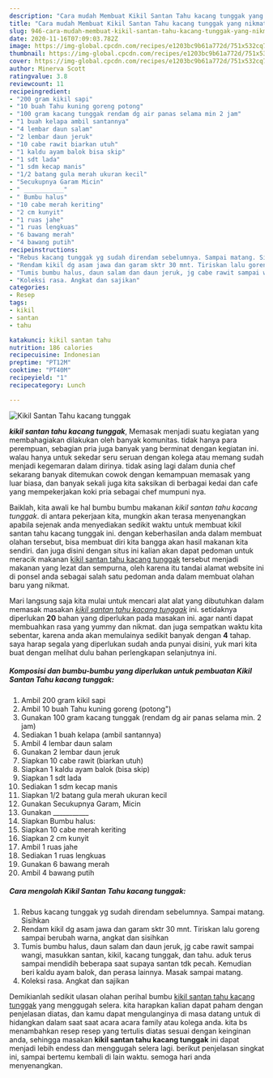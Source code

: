 ```yaml
---
description: "Cara mudah Membuat Kikil Santan Tahu kacang tunggak yang nikmat"
title: "Cara mudah Membuat Kikil Santan Tahu kacang tunggak yang nikmat"
slug: 946-cara-mudah-membuat-kikil-santan-tahu-kacang-tunggak-yang-nikmat
date: 2020-11-16T07:09:03.782Z
image: https://img-global.cpcdn.com/recipes/e1203bc9b61a772d/751x532cq70/kikil-santan-tahu-kacang-tunggak-foto-resep-utama.jpg
thumbnail: https://img-global.cpcdn.com/recipes/e1203bc9b61a772d/751x532cq70/kikil-santan-tahu-kacang-tunggak-foto-resep-utama.jpg
cover: https://img-global.cpcdn.com/recipes/e1203bc9b61a772d/751x532cq70/kikil-santan-tahu-kacang-tunggak-foto-resep-utama.jpg
author: Minerva Scott
ratingvalue: 3.8
reviewcount: 11
recipeingredient:
- "200 gram kikil sapi"
- "10 buah Tahu kuning goreng potong"
- "100 gram kacang tunggak rendam dg air panas selama min 2 jam"
- "1 buah kelapa ambil santannya"
- "4 lembar daun salam"
- "2 lembar daun jeruk"
- "10 cabe rawit biarkan utuh"
- "1 kaldu ayam balok bisa skip"
- "1 sdt lada"
- "1 sdm kecap manis"
- "1/2 batang gula merah ukuran kecil"
- "Secukupnya Garam Micin"
- " ___________"
- " Bumbu halus"
- "10 cabe merah keriting"
- "2 cm kunyit"
- "1 ruas jahe"
- "1 ruas lengkuas"
- "6 bawang merah"
- "4 bawang putih"
recipeinstructions:
- "Rebus kacang tunggak yg sudah direndam sebelumnya. Sampai matang. Sisihkan"
- "Rendam kikil dg asam jawa dan garam sktr 30 mnt. Tiriskan lalu goreng sampai berubah warna, angkat dan sisihkan"
- "Tumis bumbu halus, daun salam dan daun jeruk, jg cabe rawit sampai wangi, masukkan santan, kikil, kacang tunggak, dan tahu. aduk terus sampai mendidih beberapa saat supaya santan tdk pecah. Kemudian beri kaldu ayam balok, dan perasa lainnya. Masak sampai matang."
- "Koleksi rasa. Angkat dan sajikan"
categories:
- Resep
tags:
- kikil
- santan
- tahu

katakunci: kikil santan tahu 
nutrition: 186 calories
recipecuisine: Indonesian
preptime: "PT12M"
cooktime: "PT40M"
recipeyield: "1"
recipecategory: Lunch

---
```



![Kikil Santan Tahu kacang tunggak](https://img-global.cpcdn.com/recipes/e1203bc9b61a772d/751x532cq70/kikil-santan-tahu-kacang-tunggak-foto-resep-utama.jpg)

<b><i>kikil santan tahu kacang tunggak</i></b>, Memasak menjadi suatu kegiatan yang membahagiakan dilakukan oleh banyak komunitas. tidak hanya para perempuan, sebagian pria juga banyak yang berminat dengan kegiatan ini. walau hanya untuk sekedar seru seruan dengan kolega atau memang sudah menjadi kegemaran dalam dirinya. tidak asing lagi dalam dunia chef sekarang banyak ditemukan cowok dengan kemampuan memasak yang luar biasa, dan banyak sekali juga kita saksikan di berbagai kedai dan cafe yang mempekerjakan koki pria sebagai chef mumpuni nya.



Baiklah, kita awali ke hal bumbu bumbu makanan <i>kikil santan tahu kacang tunggak</i>. di antara pekerjaan kita, mungkin akan terasa menyenangkan apabila sejenak anda menyediakan sedikit waktu untuk membuat kikil santan tahu kacang tunggak ini. dengan keberhasilan anda dalam membuat olahan tersebut, bisa membuat diri kita bangga akan hasil makanan kita sendiri. dan juga disini dengan situs ini kalian akan dapat pedoman untuk meracik makanan <u>kikil santan tahu kacang tunggak</u> tersebut menjadi makanan yang lezat dan sempurna, oleh karena itu tandai alamat website ini di ponsel anda sebagai salah satu pedoman anda dalam membuat olahan baru yang nikmat.


Mari langsung saja kita mulai untuk mencari alat alat yang dibutuhkan dalam memasak masakan <u><i>kikil santan tahu kacang tunggak</i></u> ini. setidaknya diperlukan <b>20</b> bahan yang diperlukan pada masakan ini. agar nanti dapat membuahkan rasa yang yummy dan nikmat. dan juga sempatkan waktu kita sebentar, karena anda akan memulainya sedikit banyak dengan <b>4</b> tahap. saya harap segala yang diperlukan sudah anda punyai disini, yuk mari kita buat dengan melihat dulu bahan perlengkapan selanjutnya ini.

<!--inarticleads1-->

##### Komposisi dan bumbu-bumbu yang diperlukan untuk pembuatan Kikil Santan Tahu kacang tunggak:

1. Ambil 200 gram kikil sapi
1. Ambil 10 buah Tahu kuning goreng (potong&#34;)
1. Gunakan 100 gram kacang tunggak (rendam dg air panas selama min. 2 jam)
1. Sediakan 1 buah kelapa (ambil santannya)
1. Ambil 4 lembar daun salam
1. Gunakan 2 lembar daun jeruk
1. Siapkan 10 cabe rawit (biarkan utuh)
1. Siapkan 1 kaldu ayam balok (bisa skip)
1. Siapkan 1 sdt lada
1. Sediakan 1 sdm kecap manis
1. Siapkan 1/2 batang gula merah ukuran kecil
1. Gunakan Secukupnya Garam, Micin
1. Gunakan  ___________
1. Siapkan  Bumbu halus:
1. Siapkan 10 cabe merah keriting
1. Siapkan 2 cm kunyit
1. Ambil 1 ruas jahe
1. Sediakan 1 ruas lengkuas
1. Gunakan 6 bawang merah
1. Ambil 4 bawang putih




<!--inarticleads2-->

##### Cara mengolah Kikil Santan Tahu kacang tunggak:

1. Rebus kacang tunggak yg sudah direndam sebelumnya. Sampai matang. Sisihkan
1. Rendam kikil dg asam jawa dan garam sktr 30 mnt. Tiriskan lalu goreng sampai berubah warna, angkat dan sisihkan
1. Tumis bumbu halus, daun salam dan daun jeruk, jg cabe rawit sampai wangi, masukkan santan, kikil, kacang tunggak, dan tahu. aduk terus sampai mendidih beberapa saat supaya santan tdk pecah. Kemudian beri kaldu ayam balok, dan perasa lainnya. Masak sampai matang.
1. Koleksi rasa. Angkat dan sajikan




Demikianlah sedikit ulasan olahan perihal bumbu <u>kikil santan tahu kacang tunggak</u> yang menggugah selera. kita harapkan kalian dapat paham dengan penjelasan diatas, dan kamu dapat mengulanginya di masa datang untuk di hidangkan dalam saat saat acara acara family atau kolega anda. kita bs menambahkan resep resep yang tertulis diatas sesuai dengan keinginan anda, sehingga masakan <b>kikil santan tahu kacang tunggak</b> ini dapat menjadi lebih endess dan menggugah selera lagi. berikut penjelasan singkat ini, sampai bertemu kembali di lain waktu. semoga hari anda menyenangkan.
